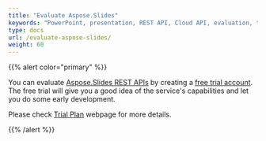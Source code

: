 ```yaml
---
title: "Evaluate Aspose.Slides"
keywords: "PowerPoint, presentation, REST API, Cloud API, evaluation, trial account"
type: docs
url: /evaluate-aspose-slides/
weight: 60
---
```


{{% alert color="primary" %}} 

You can evaluate [Aspose.Slides REST APIs](http://apireference.aspose.cloud/slides/) by creating a [free trial account](https://dashboard.aspose.cloud). The free trial will give you a good idea of the service's capabilities and let you do some early development.

Please check [Trial Plan](https://purchase.aspose.cloud/trial) webpage for more details.

{{% /alert %}}
